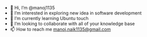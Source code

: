 - 👋 Hi, I’m @manoj1135
- 👀 I’m interested in exploring new idea in software development
- 🌱 I’m currently learning Ubuntu touch
- 💞️ I’m looking to collaborate with all of your knowledge base
- 📫 How to reach me manoj.naik1135@gmail.com

<!---
manoj1135/manoj1135 is a ✨ special ✨ repository because its `README.md` (this file) appears on your GitHub profile.
You can click the Preview link to take a look at your changes.
--->
